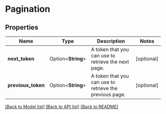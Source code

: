 # Pagination

## Properties

Name | Type | Description | Notes
------------ | ------------- | ------------- | -------------
**next_token** | Option<**String**> | A token that you can use to retrieve the next page. | [optional]
**previous_token** | Option<**String**> | A token that you can use to retrieve the previous page. | [optional]

[[Back to Model list]](../README.md#documentation-for-models) [[Back to API list]](../README.md#documentation-for-api-endpoints) [[Back to README]](../README.md)


